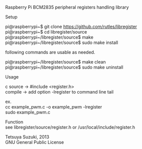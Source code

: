 Raspberry Pi BCM2835 peripheral registers handling library

Setup

pi@raspberrypi~$ git clone https://github.com/rutles/libregister<br>
pi@raspberrypi~$ cd libregister/source<br>
pi@raspberrypi~/libregister/source$ make<br>
pi@raspberrypi~/libregister/source$ sudo make install<br>

following commands are usable as needed.

pi@raspberrypi~/libregister/source$ make clean<br>
pi@raspberrypi~/libregister/source$ sudo make uninstall

Usage

c source -&gt; #include &lt;register.h&gt;<br>
compile -&gt; add option -lregister to command line tail

ex.<br>
cc example_pwm.c -o example_pwm -lregister<br>
sudo example_pwm.c<br>

Function<br>
see libregister/source/register.h or /usr/local/include/register.h

Tetsuya Suzuki, 2013<br>
GNU General Public License
